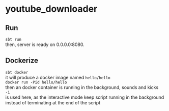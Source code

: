 # youtube_downloader
## Run 
`sbt run`  
then, server is ready on 0.0.0.0:8080.

## Dockerize
`sbt docker`  
it will produce a docker image named `hello/hello`    
`docker run -Pid hello/hello`  
then an docker container is running in the background, sounds and kicks  
`-i`   
is used here, as the interactive mode keep script running in the background  
instead of terminating at the end of the script
